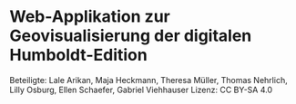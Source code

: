 # Web-Applikation zur Geovisualisierung der digitalen Humboldt-Edition
Beteiligte: Lale Arikan, Maja Heckmann, Theresa Müller, Thomas Nehrlich, Lilly Osburg, Ellen Schaefer, Gabriel Viehhauser
Lizenz: CC BY-SA 4.0
